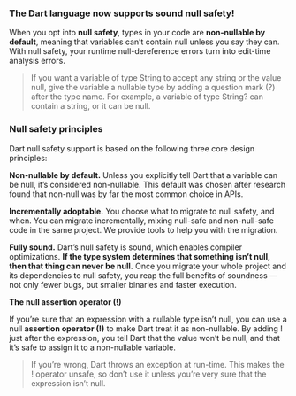 ### The Dart language now supports sound null safety!

When you opt into **null safety**, types in your code are **non-nullable by default**,  meaning that variables can’t contain null unless you say they can. With null safety, your runtime null-dereference errors turn into edit-time analysis errors.

>If you want a variable of type String to accept any string or the value null, give the variable a nullable type by adding a question mark (?) after the type name. For example, a variable of type String? can contain a string, or it can be null.

### Null safety principles
Dart null safety support is based on the following three core design principles:

__Non-nullable by default.__ Unless you explicitly tell Dart that a variable can be null, it’s considered non-nullable. This default was chosen after research found that non-null was by far the most common choice in APIs.

__Incrementally adoptable.__ You choose what to migrate to null safety, and when. You can migrate incrementally, mixing null-safe and non-null-safe code in the same project. We provide tools to help you with the migration.

__Fully sound.__ Dart’s null safety is sound, which enables compiler optimizations. __If the type system determines that something isn’t null, then that thing can never be null.__ Once you migrate your whole project and its dependencies to null safety, you reap the full benefits of soundness — not only fewer bugs, but smaller binaries and faster execution.

__The null assertion operator (!)__

If you’re sure that an expression with a nullable type isn’t null, you can use a null __assertion operator (!)__ to make Dart treat it as non-nullable. By adding ! just after the expression, you tell Dart that the value won’t be null, and that it’s safe to assign it to a non-nullable variable.

> If you’re wrong, Dart throws an exception at run-time. This makes the ! operator unsafe, so don’t use it unless you’re very sure that the expression isn’t null.